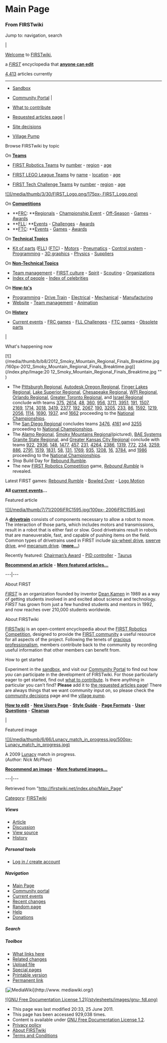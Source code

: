 

# Main Page

### From FIRSTwiki

Jump to: navigation, search

|

[Welcome](/index.php/FIRSTwiki:New_users_page "FIRSTwiki:New users page" ) to
[FIRSTwiki](/index.php/FIRSTwiki "FIRSTwiki" ),

a _[FIRST](/index.php/FIRST "FIRST" )_ encyclopedia that **[anyone can
edit](/index.php/FIRSTwiki:How_does_one_edit_a_page "FIRSTwiki:How does one
edit a page" )**

[4,413](/index.php/Special:Statistics "Special:Statistics" ) articles
currently  
  
---  
  
  * [Sandbox](/index.php/FIRSTwiki:Sandbox "FIRSTwiki:Sandbox" )
  * [Community Portal](/index.php/FIRSTwiki:Community_Portal "FIRSTwiki:Community Portal" )
|

  * [What to contribute](/index.php/FIRSTwiki:What_to_contribute "FIRSTwiki:What to contribute" )
  * [Requested articles page](/index.php/FIRSTwiki:Requested_articles "FIRSTwiki:Requested articles" )
|

  * [Site decisions](/index.php/FIRSTwiki:Community_decisions "FIRSTwiki:Community decisions" )
  * [Village Pump](/index.php/FIRSTwiki:Village_pump "FIRSTwiki:Village pump" )  
  
Browse FIRSTwiki by topic

On **[Teams](/index.php/Teams "Teams" )**  

  * [FIRST Robotics Teams](/index.php/FIRST_Robotics_Team "FIRST Robotics Team" ) by [number](/index.php/Index_of_teams "Index of teams" ) \- [region](/index.php/Index_of_teams_by_region "Index of teams by region" ) \- [age](/index.php/Index_of_teams_by_age "Index of teams by age" )  

  * [FIRST LEGO League Teams](/index.php/FIRST_LEGO_League_Team "FIRST LEGO League Team" ) by [name](/index.php/Category:FLL_teams "Category:FLL teams" ) \- [location](/index.php/FLL_Teams_by_Location "FLL Teams by Location" ) \- [age](/index.php/FLL_Teams_by_Year_Founded "FLL Teams by Year Founded" )
  * [FIRST Tech Challenge Teams](/index.php/Team_%28FTC%29 "Team \(FTC\)" ) by [number](/index.php/Index_of_teams_%28FTC%29 "Index of teams \(FTC\)" ) \- [region](/index.php/Index_of_teams_by_region_%28FTC%29 "Index of teams by region \(FTC\)" ) \- [age](/index.php/Index_of_teams_by_age_%28FTC%29 "Index of teams by age \(FTC\)" )

[![](/media/thumb/3/30/FIRST_Logo.png/175px-
FIRST_Logo.png)](/index.php/Image:FIRST_Logo.png "" )

On **[Competitions](/index.php/Competitions "Competitions" )**  

  * **[FRC](/index.php/FIRST_Robotics_Competition "FIRST Robotics Competition" ): **[Regionals](/index.php/Index_of_Regionals "Index of Regionals" ) \- [Championship Event](/index.php/Championship_Event "Championship Event" ) \- [Off-Season](/index.php/Index_of_off-season_competitions "Index of off-season competitions" ) \- [Games](/index.php/Game_%28FRC%29 "Game \(FRC\)" ) \- [Awards](/index.php/Awards "Awards" )
  * **[FLL](/index.php/FIRST_LEGO_League "FIRST LEGO League" ): **[Events](/index.php/Category:FLL_Events "Category:FLL Events" ) \- [Challenges](/index.php/FLL_Challenges "FLL Challenges" ) \- [Awards](/index.php/FLL_Awards "FLL Awards" )
  * **[FTC](/index.php/FIRST_Tech_Challenge "FIRST Tech Challenge" ): **[Events](/index.php/Index_of_events_%28FTC%29 "Index of events \(FTC\)" ) \- [Games](/index.php/Game_%28FTC%29 "Game \(FTC\)" ) \- [Awards](/index.php/Awards_%28FTC%29 "Awards \(FTC\)" )

On **[Technical Topics](/index.php/Technical "Technical" )**  

  * [Kit of parts](/index.php/Kit_of_parts "Kit of parts" ) ([FLL](/index.php/FLL_Robot_Set "FLL Robot Set" )) ([FTC](/index.php/Kit_of_parts_%28FTC%29 "Kit of parts \(FTC\)" )) - [Motors](/index.php/Motors "Motors" ) \- [Pneumatics](/index.php/Pneumatics "Pneumatics" ) \- [Control system](/index.php/Control_system "Control system" ) \- [Programming](/index.php/Programming "Programming" ) \- [3D graphics](/index.php/3D_graphics "3D graphics" ) \- [Physics](/index.php/Physics "Physics" ) \- [Suppliers](/index.php/Suppliers "Suppliers" )

On **[Non-Technical Topics](/index.php/Non-technical "Non-technical" )**  

  * [Team management](/index.php/Team_management "Team management" ) \- [FIRST culture](/index.php/FIRST_culture "FIRST culture" ) \- [Spirit](/index.php/Spirit "Spirit" ) \- [Scouting](/index.php/Scouting "Scouting" ) \- [Organizations](/index.php/Organizations "Organizations" )
  * [Index of people](/index.php/Index_of_people "Index of people" ) \- [Index of celebrities](/index.php/Index_of_celebrities "Index of celebrities" )

On **[How-to's](/index.php/How-to "How-to" )**  

  * [Programming](/index.php/How-to#Programming "How-to" ) \- [Drive Train](/index.php/How-to#Drive_train "How-to" ) \- [Electrical](/index.php/How-to#Electrical "How-to" ) \- [Mechanical](/index.php/How-to#Mechanical "How-to" ) \- [Manufacturing](/index.php/How-to#Manufacturing "How-to" )
  * [Website](/index.php/How-to#Website "How-to" ) \- [Team management](/index.php/How-to#Team_management "How-to" ) \- [Animation](/index.php/How-to#Animation "How-to" )

On **[History](/index.php/History_of_FIRST "History of FIRST" )**  

  * [Current events](/index.php/Current_events "Current events" ) \- [FRC games](/index.php/Game "Game" ) \- [FLL Challenges](/index.php/FLL_Challenges "FLL Challenges" ) \- [FTC games](/index.php/Game_%28FTC%29 "Game \(FTC\)" ) \- [Obsolete parts](/index.php/Obsolete_parts "Obsolete parts" )

  

|

What's happening now

[![](/media/thumb/b/b8/2012_Smoky_Mountain_Regional_Finals_Breaktime.jpg
/160px-2012_Smoky_Mountain_Regional_Finals_Breaktime.jpg)](/index.php/Image:20
12_Smoky_Mountain_Regional_Finals_Breaktime.jpg "" )

  * The [Pittsburgh Regional](/index.php/Pittsburgh_Regional "Pittsburgh Regional" ), [Autodesk Oregon Regional](/index.php?title=Autodesk_Oregon_Regional&action=edit "Autodesk Oregon Regional" ), [Finger Lakes Regional](/index.php/Finger_Lakes_Regional "Finger Lakes Regional" ), [Lake Superior Regional](/index.php/Lake_Superior_Regional "Lake Superior Regional" ), [Chesapeake Regional](/index.php/Chesapeake_Regional "Chesapeake Regional" ), [WPI Regional](/index.php?title=WPI_Regional&action=edit "WPI Regional" ), [Orlando Regional](/index.php?title=Orlando_Regional&action=edit "Orlando Regional" ), [Greater Toronto Regional](/index.php?title=Greater_Toronto_East_Regional&action=edit "Greater Toronto East Regional" ), and [Israel Regional](/index.php/Israel_Regional "Israel Regional" ) conclude with teams [375](/index.php/375 "375" ), [2614](/index.php/2614 "2614" ), [48](/index.php/48 "48" ), [360](/index.php/360 "360" ), [956](/index.php/956 "956" ), [3711](/index.php?title=3711&action=edit "3711" ), [3951](/index.php?title=3951&action=edit "3951" ), [191](/index.php/191 "191" ), [1507](/index.php/1507 "1507" ), [2169](/index.php/2169 "2169" ), [1714](/index.php/1714 "1714" ), [3018](/index.php?title=3018&action=edit "3018" ), [3419](/index.php?title=3419&action=edit "3419" ), [2377](/index.php?title=2377&action=edit "2377" ), [192](/index.php/192 "192" ), [2067](/index.php/2067 "2067" ), [190](/index.php/190 "190" ), [3205](/index.php?title=3205&action=edit "3205" ), [233](/index.php/233 "233" ), [86](/index.php/86 "86" ), [1592](/index.php/1592 "1592" ), [1219](/index.php/1219 "1219" ), [2056](/index.php/2056 "2056" ), [1114](/index.php/1114 "1114" ), [1690](/index.php/1690 "1690" ), [1937](/index.php?title=1937&action=edit "1937" ), and [1662](/index.php?title=1662&action=edit "1662" ) proceeding to the [National Championships](/index.php/The_Championship_Event "The Championship Event" ). 
  * The [San Diego Regional](/index.php/San_Diego_Regional "San Diego Regional" ) concludes teams [3476](/index.php/3476 "3476" ), [4161](/index.php/4161 "4161" ) and [3255](/index.php/3255 "3255" ) proceeding to [National Championships](/index.php/The_Championship_Event "The Championship Event" ). 
  * The [Alamo Regional](/index.php/Alamo_Regional "Alamo Regional" ), [Smoky Mountains Regional](/index.php/Smoky_Mountains_Regional "Smoky Mountains Regional" )(pictured), [BAE Systems Granite State Regional](/index.php/BAE_Systems_Granite_State_Regional "BAE Systems Granite State Regional" ), and [Greater Kansas City Regional](/index.php/Greater_Kansas_City_Regional "Greater Kansas City Regional" ) conclude with teams [922](/index.php/922 "922" ), [2936](/index.php/2936 "2936" ), [148](/index.php/148 "148" ), [1477](/index.php/1477 "1477" ), [457](/index.php/457 "457" ), [231](/index.php/231 "231" ), [4264](/index.php/4264 "4264" ), [2386](/index.php/2386 "2386" ), [1319](/index.php/1319 "1319" ), [772](/index.php/772 "772" ), [234](/index.php/234 "234" ), [3259](/index.php/3259 "3259" ), [886](/index.php/886 "886" ), [2791](/index.php/2791 "2791" ), [1519](/index.php/1519 "1519" ), [1831](/index.php/1831 "1831" ), [58](/index.php/58 "58" ), [131](/index.php/131 "131" ), [1769](/index.php/1769 "1769" ), [935](/index.php/935 "935" ), [1208](/index.php/1208 "1208" ), [16](/index.php/16 "16" ), [3784](/index.php/3784 "3784" ), and [1986](/index.php/1986 "1986" ) proceeding to the [National Championships](/index.php/The_Championship_Event "The Championship Event" ). 
  * Stop Build Day for [Rebound Rumble](/index.php/Rebound_Rumble "Rebound Rumble" ). 
  * The new [FIRST Robotics Competition](/index.php/FIRST_Robotics_Competition "FIRST Robotics Competition" ) game, _[Rebound Rumble](/index.php/Rebound_Rumble "Rebound Rumble" )_ is revealed. 

  
Latest FIRST games: [Rebound Rumble](/index.php/Rebound_Rumble "Rebound
Rumble" ) - [Bowled Over](/index.php/Bowled_Over "Bowled Over" ) - [Logo
Motion](/index.php/Logo_Motion "Logo Motion" )

**All [current events](/index.php/Current_events "Current events" )...**

  

Featured article

[![](/media/thumb/7/71/2006iFRC1595.jpg/100px-
2006iFRC1595.jpg)](/index.php/Image:2006iFRC1595.jpg "" )

A **[drivetrain](/index.php/Drivetrain "Drivetrain" )** consists of components
necessary to allow a robot to move. The interaction of those parts, which
includes motors and transmissions, result in a robot that is either fast or
slow. Good drivetrains result in robots that are maneuverable, fast, and
capable of pushing items on the field. Common types of drivetrains used in
FIRST include [six-wheel drive](/index.php/Drivetrain#Six_Wheel_Drive
"Drivetrain" ), [swerve drive](/index.php/Drivetrain#Swerve_Drive "Drivetrain"
), and [mecanum drive](/index.php/Drivetrain#Mecanum_Drive "Drivetrain" ).
(**[more...](/index.php/Drivetrain "Drivetrain" )**)

Recently featured: [Chairman’s Award](/index.php/Chairman%E2%80%99s_Award
"Chairman’s Award" ) - [PID controller](/index.php/PID_controller "PID
controller" ) - [Taurus](/index.php/Taurus_%281073%29 "Taurus \(1073\)" )

**[Recommend an article](/index.php/FIRSTwiki:Featured_article_candidates "FIRSTwiki:Featured article candidates" )** - **[More featured articles...](/index.php/FIRSTwiki:Featured_articles "FIRSTwiki:Featured articles" )**  
  
---|---  
  
About FIRST

_[FIRST](/index.php/FIRST "FIRST" )_ is an organization founded by inventor
[Dean Kamen](/index.php/Dean_Kamen "Dean Kamen" ) in 1989 as a way of getting
students involved in and excited about science and technology. _FIRST_ has
grown from just a few hundred students and mentors in 1992, and now reaches
over 210,000 students worldwide.

  

About FIRSTwiki

[FIRSTwiki](/index.php/FIRSTwiki "FIRSTwiki" ) is an open-content encyclopedia
about the [FIRST Robotics Competition](/index.php/FIRST_Robotics_Competition
"FIRST Robotics Competition" ), designed to provide the [FIRST
community](/index.php/FIRST_community "FIRST community" ) a useful resource
for all aspects of the project. Following the tenets of [gracious
professionalism](/index.php/Gracious_professionalism "Gracious
professionalism" ), members contribute back to the community by recording
useful information that other members can benefit from.

  

How to get started

Experiment in the [sandbox](/index.php/FIRSTwiki:Sandbox "FIRSTwiki:Sandbox"
), and visit our [Community Portal](/index.php/FIRSTwiki:Community_Portal
"FIRSTwiki:Community Portal" ) to find out how _you_ can participate in the
development of FIRSTwiki. For those particularly eager to get started, find
out [what to contribute](/index.php/FIRSTwiki:What_to_contribute
"FIRSTwiki:What to contribute" ). Is there anything in particular you can't
find? **Please** add it to [the requested articles
page](/index.php/FIRSTwiki:Requested_articles "FIRSTwiki:Requested articles"
)! There are always things that we want community input on, so please check
the [community decisions](/index.php/FIRSTwiki:Community_decisions
"FIRSTwiki:Community decisions" ) page and the [village
pump](/index.php/FIRSTwiki:Village_pump "FIRSTwiki:Village pump" ).

**[How to edit](/index.php/FIRSTwiki:How_does_one_edit_a_page "FIRSTwiki:How does one edit a page" )** - **[New Users Page](/index.php/FIRSTwiki:New_users_page "FIRSTwiki:New users page" )** - **[Style Guide](/index.php/FIRSTwiki:Style_guide "FIRSTwiki:Style guide" )** - **[Page Formats](/index.php/FIRSTwiki:Page_formats "FIRSTwiki:Page formats" )** - **[User Questions](/index.php/FIRSTwiki:User_Questions "FIRSTwiki:User Questions" )** - **[Cleanup](/index.php/FIRSTwiki:Cleanup "FIRSTwiki:Cleanup" )**

  

|

Featured image

[![](/media/thumb/6/66/Lunacy_match_in_progress.jpg/500px-
Lunacy_match_in_progress.jpg)](/index.php/Image:Lunacy_match_in_progress.jpg
"" )

A 2009 [Lunacy](/index.php/Lunacy "Lunacy" ) match in progress.  
(_Author: Nick McPhee_)

**[Recommend an image](/index.php/FIRSTwiki:Featured_image_candidates "FIRSTwiki:Featured image candidates" )** - **[More featured images...](/index.php/FIRSTwiki:Featured_images "FIRSTwiki:Featured images" )**  
  
---|---  
  
Retrieved from "<http://firstwiki.net/index.php/Main_Page>"

[Category](/index.php?title=Special:Categories&article=Main_Page
"Special:Categories" ): [FIRSTwiki](/index.php/Category:FIRSTwiki
"Category:FIRSTwiki" )

##### Views

  * [Article](/index.php/Main_Page)
  * [Discussion](/index.php/Talk:Main_Page)
  * [View source](/index.php?title=Main_Page&action=edit)
  * [History](/index.php?title=Main_Page&action=history)

##### Personal tools

  * [Log in / create account](/index.php?title=Special:Userlogin&returnto=Main_Page)

[](/index.php/Main_Page "Main Page" )

##### Navigation

  * [Main Page](/index.php/Main_Page)
  * [Community portal](/index.php/FIRSTwiki:Community_portal)
  * [Current events](/index.php/Current_events)
  * [Recent changes](/index.php/Special:Recentchanges)
  * [Random page](/index.php/Special:Random)
  * [Help](/index.php/FIRSTwiki:Help)
  * [Donations](/index.php/FIRSTwiki:Site_support)

##### Search



##### Toolbox

  * [What links here](/index.php/Special:Whatlinkshere/Main_Page)
  * [Related changes](/index.php/Special:Recentchangeslinked/Main_Page)
  * [Upload file](/index.php/Special:Upload)
  * [Special pages](/index.php/Special:Specialpages)
  * [Printable version](/index.php?title=Main_Page&printable=yes)
  * [Permanent link](/index.php?title=Main_Page&oldid=80678)

[![MediaWiki](/skins/common/images/poweredby_mediawiki_88x31.png)](http://www.
mediawiki.org/)

[![GNU Free Documentation License 1.2](/stylesheets/images/gnu-
fdl.png)](http://www.gnu.org/copyleft/fdl.html)

  * This page was last modified 20:33, 25 June 2011.
  * This page has been accessed 929,038 times.
  * Content is available under [GNU Free Documentation License 1.2](http://www.gnu.org/copyleft/fdl.html "http://www.gnu.org/copyleft/fdl.html" ).
  * [Privacy policy](/index.php/FIRSTwiki:Privacy_policy "FIRSTwiki:Privacy policy" )
  * [About FIRSTwiki](/index.php/FIRSTwiki:About "FIRSTwiki:About" )
  * [Terms and Conditions](/index.php/FIRSTwiki:Terms_and_conditions "FIRSTwiki:Terms and conditions" )

